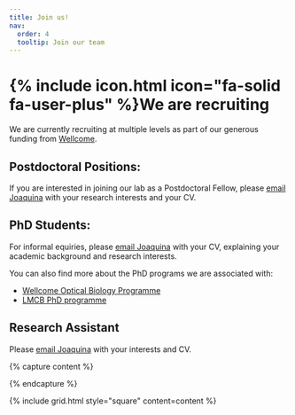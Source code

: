 ```yaml
---
title: Join us!
nav:
  order: 4
  tooltip: Join our team
---
```


# {% include icon.html icon="fa-solid fa-user-plus" %}We are recruiting

We are currently recruiting at multiple levels as part of our generous funding from [Wellcome](https://wellcome.org/grant-funding/schemes/career-development-awards). 

## Postdoctoral Positions:

If you are interested in joining our lab as a Postdoctoral Fellow, please [email Joaquina](/contact) with your research interests and your CV.

## PhD Students:

For informal equiries, please [email Joaquina](/contact) with your CV, explaining your academic background and research interests.

You can also find more about the PhD programs we are associated with: 
- [Wellcome Optical Biology Programme](https://opticalbiology.org/)
- [LMCB PhD programme](https://www.ucl.ac.uk/lmcb/mcb-phd-programme)

## Research Assistant

Please [email Joaquina](/contact) with your interests and CV. 

{% capture content %}

{% endcapture %}

{% include grid.html style="square" content=content %}
